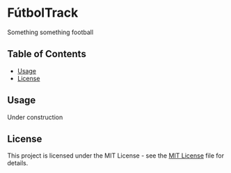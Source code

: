 # FútbolTrack

Something something football

## Table of Contents

- [Usage](#usage)
- [License](#license)

## Usage

Under construction


## License

This project is licensed under the MIT License - see the [MIT License](LICENSE) file for details.
